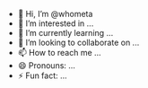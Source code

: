 - 👋 Hi, I’m @whometa
- 👀 I’m interested in ...
- 🌱 I’m currently learning ...
- 💞️ I’m looking to collaborate on ...
- 📫 How to reach me ...
- 😄 Pronouns: ...
- ⚡ Fun fact: ...

<!---
whometa/whometa is a ✨ special ✨ repository because its `README.md` (this file) appears on your GitHub profile.
You can click the Preview link to take a look at your changes.
--->
